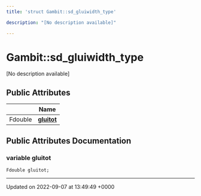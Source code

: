 ```yaml
---
title: 'struct Gambit::sd_gluiwidth_type'

description: "[No description available]"

---
```


# Gambit::sd_gluiwidth_type





[No description available]

## Public Attributes

|                | Name           |
| -------------- | -------------- |
| Fdouble | **[gluitot](/documentation/code/classes/structgambit_1_1sd__gluiwidth__type/#variable-gluitot)**  |

## Public Attributes Documentation

### variable gluitot

```
Fdouble gluitot;
```


-------------------------------

Updated on 2022-09-07 at 13:49:49 +0000